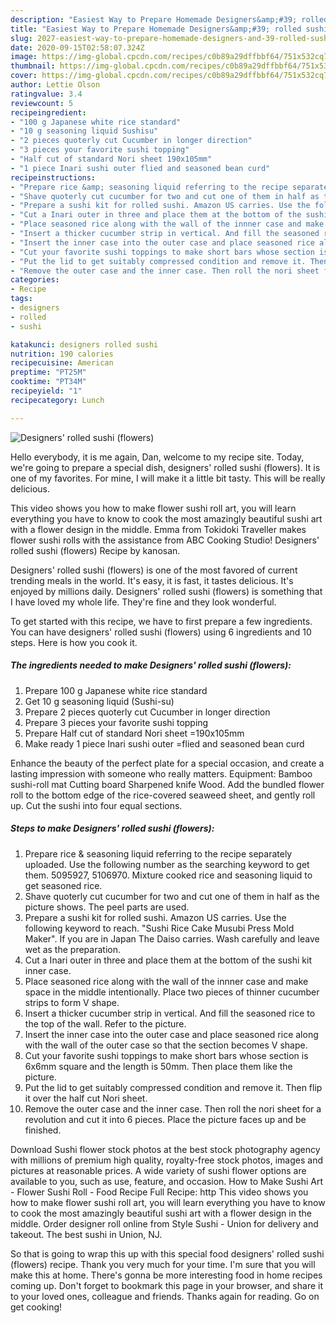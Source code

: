 ```yaml
---
description: "Easiest Way to Prepare Homemade Designers&amp;#39; rolled sushi (flowers)"
title: "Easiest Way to Prepare Homemade Designers&amp;#39; rolled sushi (flowers)"
slug: 2027-easiest-way-to-prepare-homemade-designers-and-39-rolled-sushi-flowers
date: 2020-09-15T02:58:07.324Z
image: https://img-global.cpcdn.com/recipes/c0b89a29dffbbf64/751x532cq70/designers-rolled-sushi-flowers-recipe-main-photo.jpg
thumbnail: https://img-global.cpcdn.com/recipes/c0b89a29dffbbf64/751x532cq70/designers-rolled-sushi-flowers-recipe-main-photo.jpg
cover: https://img-global.cpcdn.com/recipes/c0b89a29dffbbf64/751x532cq70/designers-rolled-sushi-flowers-recipe-main-photo.jpg
author: Lettie Olson
ratingvalue: 3.4
reviewcount: 5
recipeingredient:
- "100 g Japanese white rice standard"
- "10 g seasoning liquid Sushisu"
- "2 pieces quoterly cut Cucumber in longer direction"
- "3 pieces your favorite sushi topping"
- "Half cut of standard Nori sheet 190x105mm"
- "1 piece Inari sushi outer flied and seasoned bean curd"
recipeinstructions:
- "Prepare rice &amp; seasoning liquid referring to the recipe separately uploaded. Use the following number as the searching keyword to get them. 5095927, 5106970. Mixture cooked rice and seasoning liquid to get seasoned rice."
- "Shave quoterly cut cucumber for two and cut one of them in half as the picture shows. The peel parts are used."
- "Prepare a sushi kit for rolled sushi. Amazon US carries. Use the following keyword to reach. &#34;Sushi Rice Cake Musubi Press Mold Maker&#34;. If you are in Japan The Daiso carries. Wash carefully and leave wet as the preparation."
- "Cut a Inari outer in three and place them at the bottom of the sushi kit inner case."
- "Place seasoned rice along with the wall of the innner case and make space in the middle intentionally. Place two pieces of thinner cucumber strips to form V shape."
- "Insert a thicker cucumber strip in vertical. And fill the seasoned rice to the top of the wall. Refer to the picture."
- "Insert the inner case into the outer case and place seasoned rice along with the wall of the outer case so that the section becomes V shape."
- "Cut your favorite sushi toppings to make short bars whose section is 6x6mm square and the length is 50mm. Then place them like the picture."
- "Put the lid to get suitably compressed condition and remove it. Then flip it over the half cut Nori sheet."
- "Remove the outer case and the inner case. Then roll the nori sheet for a revolution and cut it into 6 pieces. Place the picture faces up and be finished."
categories:
- Recipe
tags:
- designers
- rolled
- sushi

katakunci: designers rolled sushi 
nutrition: 190 calories
recipecuisine: American
preptime: "PT25M"
cooktime: "PT34M"
recipeyield: "1"
recipecategory: Lunch

---
```



![Designers&#39; rolled sushi (flowers)](https://img-global.cpcdn.com/recipes/c0b89a29dffbbf64/751x532cq70/designers-rolled-sushi-flowers-recipe-main-photo.jpg)

Hello everybody, it is me again, Dan, welcome to my recipe site. Today, we're going to prepare a special dish, designers&#39; rolled sushi (flowers). It is one of my favorites. For mine, I will make it a little bit tasty. This will be really delicious.

This video shows you how to make flower sushi roll art, you will learn everything you have to know to cook the most amazingly beautiful sushi art with a flower design in the middle. Emma from Tokidoki Traveller makes flower sushi rolls with the assistance from ABC Cooking Studio! Designers&#39; rolled sushi (flowers) Recipe by kanosan.

Designers&#39; rolled sushi (flowers) is one of the most favored of current trending meals in the world. It's easy, it is fast, it tastes delicious. It's enjoyed by millions daily. Designers&#39; rolled sushi (flowers) is something that I have loved my whole life. They're fine and they look wonderful.


To get started with this recipe, we have to first prepare a few ingredients. You can have designers&#39; rolled sushi (flowers) using 6 ingredients and 10 steps. Here is how you cook it.

<!--inarticleads1-->

##### The ingredients needed to make Designers&#39; rolled sushi (flowers):

1. Prepare 100 g Japanese white rice standard
1. Get 10 g seasoning liquid (Sushi-su)
1. Prepare 2 pieces quoterly cut Cucumber in longer direction
1. Prepare 3 pieces your favorite sushi topping
1. Prepare Half cut of standard Nori sheet =190x105mm
1. Make ready 1 piece Inari sushi outer =flied and seasoned bean curd


Enhance the beauty of the perfect plate for a special occasion, and create a lasting impression with someone who really matters. Equipment: Bamboo sushi-roll mat Cutting board Sharpened knife Wood. Add the bundled flower roll to the bottom edge of the rice-covered seaweed sheet, and gently roll up. Cut the sushi into four equal sections. 

<!--inarticleads2-->

##### Steps to make Designers&#39; rolled sushi (flowers):

1. Prepare rice &amp; seasoning liquid referring to the recipe separately uploaded. Use the following number as the searching keyword to get them. 5095927, 5106970. Mixture cooked rice and seasoning liquid to get seasoned rice.
1. Shave quoterly cut cucumber for two and cut one of them in half as the picture shows. The peel parts are used.
1. Prepare a sushi kit for rolled sushi. Amazon US carries. Use the following keyword to reach. &#34;Sushi Rice Cake Musubi Press Mold Maker&#34;. If you are in Japan The Daiso carries. Wash carefully and leave wet as the preparation.
1. Cut a Inari outer in three and place them at the bottom of the sushi kit inner case.
1. Place seasoned rice along with the wall of the innner case and make space in the middle intentionally. Place two pieces of thinner cucumber strips to form V shape.
1. Insert a thicker cucumber strip in vertical. And fill the seasoned rice to the top of the wall. Refer to the picture.
1. Insert the inner case into the outer case and place seasoned rice along with the wall of the outer case so that the section becomes V shape.
1. Cut your favorite sushi toppings to make short bars whose section is 6x6mm square and the length is 50mm. Then place them like the picture.
1. Put the lid to get suitably compressed condition and remove it. Then flip it over the half cut Nori sheet.
1. Remove the outer case and the inner case. Then roll the nori sheet for a revolution and cut it into 6 pieces. Place the picture faces up and be finished.


Download Sushi flower stock photos at the best stock photography agency with millions of premium high quality, royalty-free stock photos, images and pictures at reasonable prices. A wide variety of sushi flower options are available to you, such as use, feature, and occasion. How to Make Sushi Art - Flower Sushi Roll - Food Recipe Full Recipe: http This video shows you how to make flower sushi roll art, you will learn everything you have to know to cook the most amazingly beautiful sushi art with a flower design in the middle. Order designer roll online from Style Sushi - Union for delivery and takeout. The best sushi in Union, NJ. 

So that is going to wrap this up with this special food designers&#39; rolled sushi (flowers) recipe. Thank you very much for your time. I'm sure that you will make this at home. There's gonna be more interesting food in home recipes coming up. Don't forget to bookmark this page in your browser, and share it to your loved ones, colleague and friends. Thanks again for reading. Go on get cooking!
